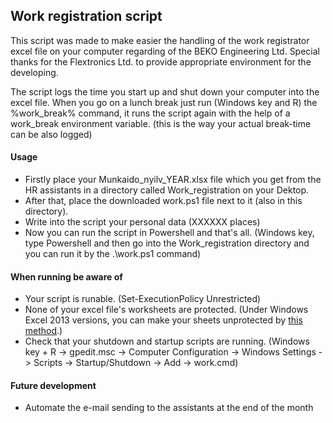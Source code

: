 ## Work registration script
This script was made to make easier the handling of the work registrator excel file on your computer regarding of the BEKO Engineering Ltd. 
Special thanks for the Flextronics Ltd. to provide appropriate environment for the developing.

The script logs the time you start up and shut down your computer into the excel file. 
When you go on a lunch break just run (Windows key and R) the %work_break% command, it runs the script again with the help of a work_break environment variable. (this is the way your actual break-time can be also logged)

#### Usage
  * Firstly place your Munkaido_nyilv_YEAR.xlsx file which you get from the HR assistants in a directory called Work_registration on your Dektop.
  * After that, place the downloaded work.ps1 file next to it (also in this directory).
  * Write into the script your personal data (XXXXXX places)
  * Now you can run the script in Powershell and that's all. (Windows key, type Powershell and then go into the Work_registration directory and you can run it by the .\work.ps1 command)

#### When running be aware of
  * Your script is runable. (Set-ExecutionPolicy Unrestricted)
  * None of your excel file's worksheets are protected. (Under Windows Excel 2013 versions, you can make your sheets unprotected by [this method](https://uknowit.uwgb.edu/page.php?id=28850).)
  * Check that your shutdown and startup scripts are running. (Windows key + R -> gpedit.msc -> Computer Configuration -> Windows Settings -> Scripts -> Startup/Shutdown -> Add -> work.cmd)

#### Future development
  * Automate the e-mail sending to the assistants at the end of the month
